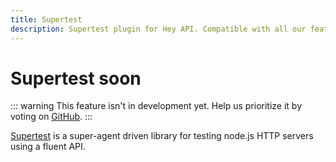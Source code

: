 ```yaml
---
title: Supertest
description: Supertest plugin for Hey API. Compatible with all our features.
---
```


# Supertest <span data-soon>soon</span>

::: warning
This feature isn't in development yet. Help us prioritize it by voting on [GitHub](https://github.com/hey-api/openapi-ts/issues/1488).
:::

[Supertest](https://github.com/ladjs/supertest) is a super-agent driven library for testing node.js HTTP servers using a fluent API.

<!--@include: ../../sponsors.md-->
